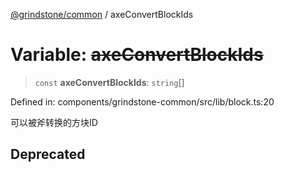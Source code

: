 [@grindstone/common](../globals.md) / axeConvertBlockIds

# Variable: ~~axeConvertBlockIds~~

> `const` **axeConvertBlockIds**: `string`[]

Defined in: components/grindstone-common/src/lib/block.ts:20

可以被斧转换的方块ID

## Deprecated
